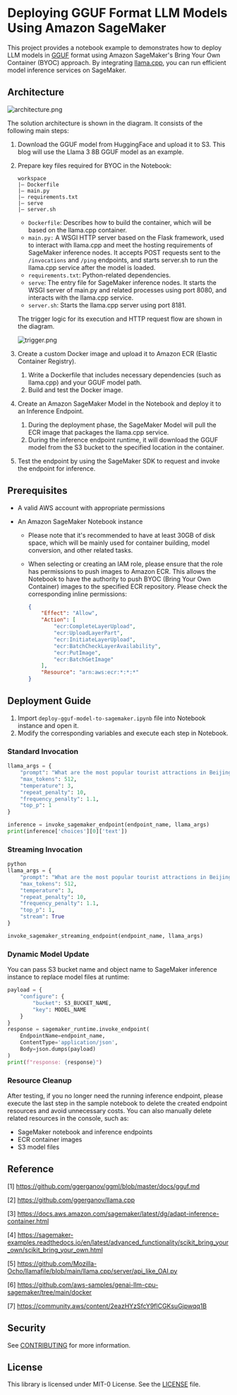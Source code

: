 # Deploying GGUF Format LLM Models Using Amazon SageMaker

This project provides a notebook example to demonstrates how to deploy LLM models in [GGUF](https://github.com/ggerganov/ggml/blob/master/docs/gguf.md) format using Amazon SageMaker's Bring Your Own Container (BYOC) approach. By integrating [llama.cpp](https://github.com/ggerganov/llama.cpp), you can run efficient model inference services on SageMaker.

## Architecture

![architecture.png](architecture.png)

The solution architecture is shown in the diagram. It consists of the following main steps:

1. Download the GGUF model from HuggingFace and upload it to S3. This blog will use the Llama 3 8B GGUF model as an example.

2. Prepare key files required for BYOC in the Notebook:

   ```
   workspace
   |— Dockerfile
   |— main.py
   |— requirements.txt
   |— serve
   |— server.sh
   ```

   - `Dockerfile`: Describes how to build the container, which will be based on the llama.cpp container.
   - `main.py:` A WSGI HTTP server based on the Flask framework, used to interact with llama.cpp and meet the hosting requirements of SageMaker inference nodes. It accepts POST requests sent to the `/invocations` and `/ping` endpoints, and starts server.sh to run the llama.cpp service after the model is loaded.
   - `requirements.txt`: Python-related dependencies.
   - `serve`: The entry file for SageMaker inference nodes. It starts the WSGI server of main.py and related processes using port 8080, and interacts with the llama.cpp service.
   - `server.sh`: Starts the llama.cpp server using port 8181.

   The trigger logic for its execution and HTTP request flow are shown in the diagram.

   ![trigger.png](trigger.png)


3. Create a custom Docker image and upload it to Amazon ECR (Elastic Container Registry).
   1. Write a Dockerfile that includes necessary dependencies (such as llama.cpp) and your GGUF model path.
   2. Build and test the Docker image.

4. Create an Amazon SageMaker Model in the Notebook and deploy it to an Inference Endpoint.
   1. During the deployment phase, the SageMaker Model will pull the ECR image that packages the llama.cpp service.
   2. During the inference endpoint runtime, it will download the GGUF model from the S3 bucket to the specified location in the container.

5. Test the endpoint by using the SageMaker SDK to request and invoke the endpoint for inference.

## Prerequisites

- A valid AWS account with appropriate permissions

- An Amazon SageMaker Notebook instance

  - Please note that it's recommended to have at least 30GB of disk space, which will be mainly used for container building, model conversion, and other related tasks.

  - When selecting or creating an IAM role, please ensure that the role has permissions to push images to Amazon ECR. This allows the Notebook to have the authority to push BYOC (Bring Your Own Container) images to the specified ECR repository. Please check the corresponding inline permissions:

    ```json
    {
        "Effect": "Allow",
        "Action": [
            "ecr:CompleteLayerUpload",
            "ecr:UploadLayerPart",
            "ecr:InitiateLayerUpload",
            "ecr:BatchCheckLayerAvailability",
            "ecr:PutImage",
            "ecr:BatchGetImage"
        ],
        "Resource": "arn:aws:ecr:*:*:*"
    }
    ```

## Deployment Guide

1. Import  `deploy-gguf-model-to-sagemaker.ipynb` file into Notebook instance and open it.
2. Modify the corresponding variables and execute each step in Notebook.

### Standard Invocation

```python
llama_args = {
    "prompt": "What are the most popular tourist attractions in Beijing?",
    "max_tokens": 512,
    "temperature": 3,
    "repeat_penalty": 10,
    "frequency_penalty": 1.1,
    "top_p": 1
}

inference = invoke_sagemaker_endpoint(endpoint_name, llama_args)
print(inference['choices'][0]['text'])
```

### Streaming Invocation

```python
python
llama_args = {
    "prompt": "What are the most popular tourist attractions in Beijing?",
    "max_tokens": 512,
    "temperature": 3,
    "repeat_penalty": 10,
    "frequency_penalty": 1.1,
    "top_p": 1,
    "stream": True
}

invoke_sagemaker_streaming_endpoint(endpoint_name, llama_args)
```

### Dynamic Model Update

You can pass S3 bucket name and object name to SageMaker inference instance to replace model files at runtime:

```python
payload = {
    "configure": {
        "bucket": S3_BUCKET_NAME,
        "key": MODEL_NAME
    }
}
response = sagemaker_runtime.invoke_endpoint(
    EndpointName=endpoint_name,
    ContentType='application/json',
    Body=json.dumps(payload)
)
print(f"response: {response}")
```

### Resource Cleanup

After testing, if you no longer need the running inference endpoint, please execute the last step in the sample notebook to delete  the created endpoint resources and avoid unnecessary costs. You can also manually delete related resources in the console, such as:

- SageMaker notebook and inference endpoints
- ECR container images
- S3 model files

## Reference

[1] https://github.com/ggerganov/ggml/blob/master/docs/gguf.md

[2] https://github.com/ggerganov/llama.cpp

[3] https://docs.aws.amazon.com/sagemaker/latest/dg/adapt-inference-container.html

[4] https://sagemaker-examples.readthedocs.io/en/latest/advanced_functionality/scikit_bring_your_own/scikit_bring_your_own.html

[5] https://github.com/Mozilla-Ocho/llamafile/blob/main/llama.cpp/server/api_like_OAI.py

[6] https://github.com/aws-samples/genai-llm-cpu-sagemaker/tree/main/docker

[7] https://community.aws/content/2eazHYzSfcY9flCGKsuGjpwqq1B


## Security

See [CONTRIBUTING](CONTRIBUTING.md#security-issue-notifications) for more information.

## License

This library is licensed under MIT-0 License. See the [LICENSE](LICENSE) file.

